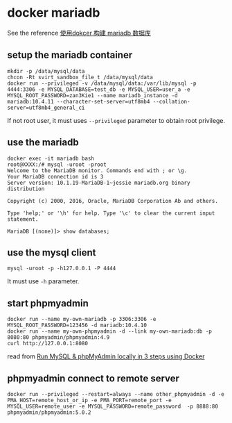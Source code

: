 # docker mariadb

See the reference [使用dokcer 构建 mariadb 数据库](http://dockone.io/article/2380)

## setup the mariadb container

``` shell
mkdir -p /data/mysql/data
chcon -Rt svirt_sandbox_file_t /data/mysql/data
docker run --privileged -v /data/mysql/data:/var/lib/mysql -p 4444:3306 -e MYSQL_DATABASE=test_db -e MYSQL_USER=user_a -e MYSQL_ROOT_PASSWORD=zan3Kie1 --name mariadb_instance -d mariadb:10.4.11 --character-set-server=utf8mb4 --collation-server=utf8mb4_general_ci

```
If not root user, it must uses `--privileged` parameter to obtain root privilege.

## use the mariadb

``` shell
docker exec -it mariadb bash
root@XXXX:/# mysql -uroot -proot
Welcome to the MariaDB monitor. Commands end with ; or \g.
Your MariaDB connection id is 3
Server version: 10.1.19-MariaDB-1~jessie mariadb.org binary distribution

Copyright (c) 2000, 2016, Oracle, MariaDB Corporation Ab and others.

Type 'help;' or '\h' for help. Type '\c' to clear the current input statement.

MariaDB [(none)]> show databases;
```

## use the mysql client

``` shell
mysql -uroot -p -h127.0.0.1 -P 4444
```
It must use `-h` parameter.

## start phpmyadmin

``` shell
docker run --name my-own-mariadb -p 3306:3306 -e MYSQL_ROOT_PASSWORD=123456 -d mariadb:10.4.10
docker run --name my-own-phpmyadmin -d --link my-own-mariadb:db -p 8080:80 phpmyadmin/phpmyadmin:4.9
curl http://127.0.0.1:8080
```
read from [Run MySQL & phpMyAdmin locally in 3 steps using Docker](https://medium.com/@migueldoctor/run-mysql-phpmyadmin-locally-in-3-steps-using-docker-74eb735fa1fc)

## phpmyadmin connect to remote server

``` shell
docker run --privileged --restart=always --name other_phpmyadmin -d -e PMA_HOST=remote_host_or_ip -e PMA_PORT=remote_port -e MYSQL_USER=remote_user -e MYSQL_PASSWORD=remote_password  -p 8888:80 phpmyadmin/phpmyadmin:5.0.2
```
